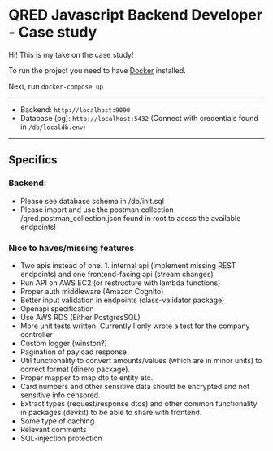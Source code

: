 # QRED Javascript Backend Developer - Case study

Hi! This is my take on the case study!

To run the project you need to have [Docker](https://docker.com) installed.

Next, run `docker-compose up`

---
- Backend: `http://localhost:9090`
- Database (pg): `http://localhost:5432` (Connect with credentials found in `/db/localdb.env`)


---
## Specifics
### Backend:
- Please see database schema in /db/init.sql 
- Please import and use the postman collection /qred.postman_collection.json found in root to acess the available endpoints!

### Nice to haves/missing features
- Two apis instead of one. 1. internal api (implement missing REST endpoints) and one frontend-facing api (stream changes)
- Run API on AWS EC2 (or restructure with lambda functions)
- Proper auth middleware (Amazon Cognito)
- Better input validation in endpoints (class-validator package)
- Openapi specification
- Use AWS RDS (Either PostgresSQL)
- More unit tests written. Currently I only wrote a test for the company controller
- Custom logger (winston?)
- Pagination of payload response
- Util functionality to convert amounts/values (which are in minor units) to correct format (dinero package).
- Proper mapper to map dto to entity etc..
- Card numbers and other sensitive data should be encrypted and not sensitive info censored.
- Extract types (request/response dtos) and other common functionality in packages (devkit) to be able to share with frontend.
- Some type of caching
- Relevant comments
- SQL-injection protection


